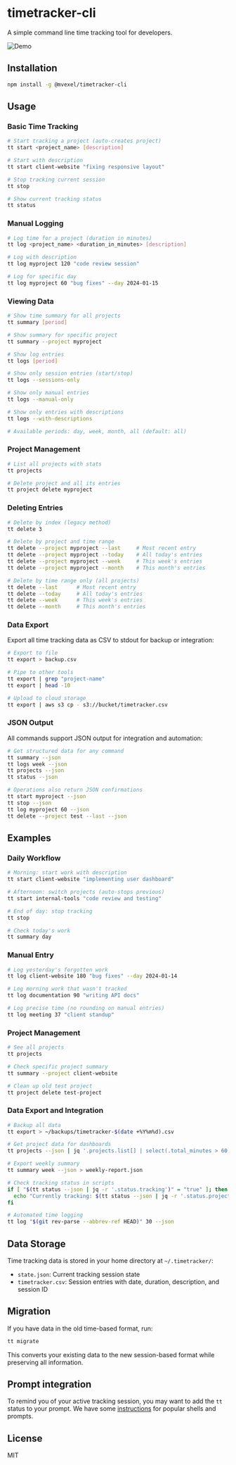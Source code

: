 # timetracker-cli

A simple command line time tracking tool for developers.

![Demo](demo/timetracker-demo.gif)

## Installation

```bash
npm install -g @mvexel/timetracker-cli
```

## Usage

### Basic Time Tracking

```bash
# Start tracking a project (auto-creates project)
tt start <project_name> [description]

# Start with description
tt start client-website "fixing responsive layout"

# Stop tracking current session
tt stop

# Show current tracking status
tt status
```


### Manual Logging

```bash
# Log time for a project (duration in minutes)
tt log <project_name> <duration_in_minutes> [description]

# Log with description
tt log myproject 120 "code review session"

# Log for specific day
tt log myproject 60 "bug fixes" --day 2024-01-15
```

### Viewing Data

```bash
# Show time summary for all projects
tt summary [period]

# Show summary for specific project
tt summary --project myproject

# Show log entries
tt logs [period]

# Show only session entries (start/stop)
tt logs --sessions-only

# Show only manual entries
tt logs --manual-only

# Show only entries with descriptions
tt logs --with-descriptions

# Available periods: day, week, month, all (default: all)
```

### Project Management

```bash
# List all projects with stats
tt projects

# Delete project and all its entries
tt project delete myproject
```

### Deleting Entries

```bash
# Delete by index (legacy method)
tt delete 3

# Delete by project and time range
tt delete --project myproject --last     # Most recent entry
tt delete --project myproject --today    # All today's entries
tt delete --project myproject --week     # This week's entries
tt delete --project myproject --month    # This month's entries

# Delete by time range only (all projects)
tt delete --last      # Most recent entry
tt delete --today     # All today's entries
tt delete --week      # This week's entries
tt delete --month     # This month's entries
```

### Data Export

Export all time tracking data as CSV to stdout for backup or integration:

```bash
# Export to file
tt export > backup.csv

# Pipe to other tools
tt export | grep "project-name"
tt export | head -10

# Upload to cloud storage
tt export | aws s3 cp - s3://bucket/timetracker.csv
```

### JSON Output

All commands support JSON output for integration and automation:

```bash
# Get structured data for any command
tt summary --json
tt logs week --json
tt projects --json
tt status --json

# Operations also return JSON confirmations
tt start myproject --json
tt stop --json
tt log myproject 60 --json
tt delete --project test --last --json
```

## Examples

### Daily Workflow

```bash
# Morning: start work with description
tt start client-website "implementing user dashboard"

# Afternoon: switch projects (auto-stops previous)
tt start internal-tools "code review and testing"

# End of day: stop tracking
tt stop

# Check today's work
tt summary day
```

### Manual Entry

```bash
# Log yesterday's forgotten work
tt log client-website 180 "bug fixes" --day 2024-01-14

# Log morning work that wasn't tracked  
tt log documentation 90 "writing API docs"

# Log precise time (no rounding on manual entries)
tt log meeting 37 "client standup"
```

### Project Management

```bash
# See all projects
tt projects

# Check specific project summary
tt summary --project client-website

# Clean up old test project
tt project delete test-project
```

### Data Export and Integration

```bash
# Backup all data
tt export > ~/backups/timetracker-$(date +%Y%m%d).csv

# Get project data for dashboards
tt projects --json | jq '.projects.list[] | select(.total_minutes > 60)'

# Export weekly summary 
tt summary week --json > weekly-report.json

# Check tracking status in scripts
if [ "$(tt status --json | jq -r '.status.tracking')" = "true" ]; then
  echo "Currently tracking: $(tt status --json | jq -r '.status.project')"
fi

# Automated time logging
tt log "$(git rev-parse --abbrev-ref HEAD)" 30 --json
```

## Data Storage

Time tracking data is stored in your home directory at `~/.timetracker/`:
- `state.json`: Current tracking session state  
- `timetracker.csv`: Session entries with date, duration, description, and session ID

## Migration

If you have data in the old time-based format, run:
```bash
tt migrate
```

This converts your existing data to the new session-based format while preserving all information.


## Prompt integration

To remind you of your active tracking session, you may want to add the `tt` status to your prompt. We have some [instructions](PROMPT_INTEGRATION.md) for popular shells and prompts.

## License

MIT